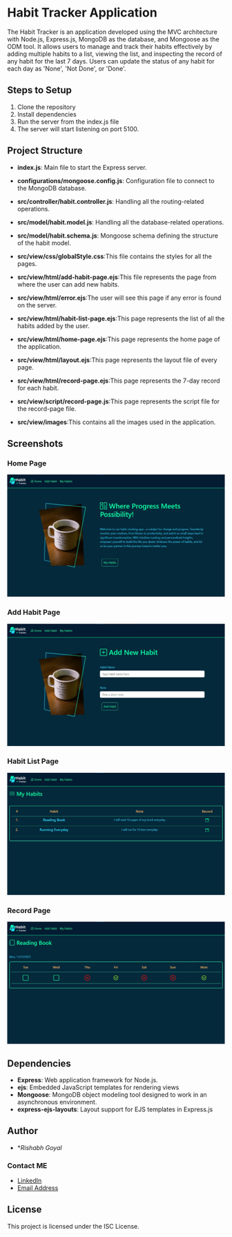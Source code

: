 # Habit Tracker Application

The Habit Tracker is an application developed using the MVC architecture with Node.js, Express.js, MongoDB as the database, and Mongoose as the ODM tool. It allows users to manage and track their habits effectively by adding multiple habits to a list, viewing the list, and inspecting the record of any habit for the last 7 days. Users can update the status of any habit for each day as 'None', 'Not Done', or 'Done'.


## Steps to Setup

1. Clone the repository
2. Install dependencies
3. Run the server from the index.js file 
3. The server will start listening on port 5100.


## Project Structure

- **index.js**: Main file to start the Express server.

- **configurations/mongoose.config.js**: Configuration file to connect to the MongoDB database.

- **src/controller/habit.controller.js**: Handling all the routing-related operations.

- **src/model/habit.model.js**: Handling all the database-related operations.
- **src/model/habit.schema.js**: Mongoose schema defining the structure of the habit model.

- **src/view/css/globalStyle.css**:This file contains the styles for all the pages.

- **src/view/html/add-habit-page.ejs**:This file represents the page from where the user can add new habits.
- **src/view/html/error.ejs**:The user will see this page if any error is found on the server.
- **src/view/html/habit-list-page.ejs**:This page represents the list of all the habits added by the user.
- **src/view/html/home-page.ejs**:This page represents the home page of the application.
- **src/view/html/layout.ejs**:This page represents the layout file of every page.
- **src/view/html/record-page.ejs**:This page represents the 7-day record for each habit.

- **src/view/script/record-page.js**:This page represents the script file for the record-page file.

- **src/view/images**:This contains all the images used in the application.

## Screenshots

### Home Page
![Home Page](src/view/images/Habit-Tracker-Home-Page.jpg "Home Page")

### Add Habit Page
![Add Habit Page](src/view/images/Habit-Tracker-Add-New-Habit-Page.jpg "Add Habit Page")

### Habit List Page
![Habit List Page](src/view/images/Habit-Tracker-Habit-List-Page.jpg "Habit List Page")

### Record Page
![Record Page](src/view/images/Habit-Tracker-Record-Page.jpg "Record Page")


## Dependencies

- **Express**: Web application framework for Node.js.
- **ejs**: Embedded JavaScript templates for rendering views
- **Mongoose**: MongoDB object modeling tool designed to work in an asynchronous environment.
- **express-ejs-layouts**:  Layout support for EJS templates in Express.js


## Author

- **Rishabh Goyal*
### Contact ME
- [LinkedIn](https://www.linkedin.com/in/rishabh-goyal-8086671b0/)
- [Email Address](mailto:rishabhagrawal005@gmail.com)
  


## License

This project is licensed under the ISC License.


